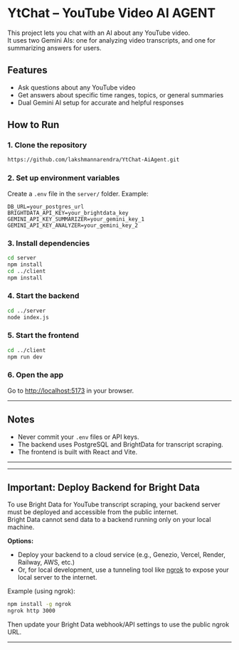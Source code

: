 # YtChat – YouTube Video AI AGENT

This project lets you chat with an AI about any YouTube video.  
It uses two Gemini AIs: one for analyzing video transcripts, and one for summarizing answers for users.

## Features

- Ask questions about any YouTube video
- Get answers about specific time ranges, topics, or general summaries
- Dual Gemini AI setup for accurate and helpful responses

## How to Run

### 1. Clone the repository

```bash
https://github.com/lakshmannarendra/YtChat-AiAgent.git

```

### 2. Set up environment variables

Create a `.env` file in the `server/` folder. Example:

```
DB_URL=your_postgres_url
BRIGHTDATA_API_KEY=your_brightdata_key
GEMINI_API_KEY_SUMMARIZER=your_gemini_key_1
GEMINI_API_KEY_ANALYZER=your_gemini_key_2
```

### 3. Install dependencies

```bash
cd server
npm install
cd ../client
npm install
```

### 4. Start the backend

```bash
cd ../server
node index.js
```

### 5. Start the frontend

```bash
cd ../client
npm run dev
```

### 6. Open the app

Go to [http://localhost:5173](http://localhost:5173) in your browser.

---

## Notes

- Never commit your `.env` files or API keys.
- The backend uses PostgreSQL and BrightData for transcript scraping.
- The frontend is built with React and Vite.

---
---
## Important: Deploy Backend for Bright Data

To use Bright Data for YouTube transcript scraping, your backend server must be deployed and accessible from the public internet.  
Bright Data cannot send data to a backend running only on your local machine.

**Options:**
- Deploy your backend to a cloud service (e.g., Genezio, Vercel, Render, Railway, AWS, etc.)
- Or, for local development, use a tunneling tool like [ngrok](https://ngrok.com/) to expose your local server to the internet.

Example (using ngrok):

```bash
npm install -g ngrok
ngrok http 3000
```
Then update your Bright Data webhook/API settings to use the public ngrok URL.

---

